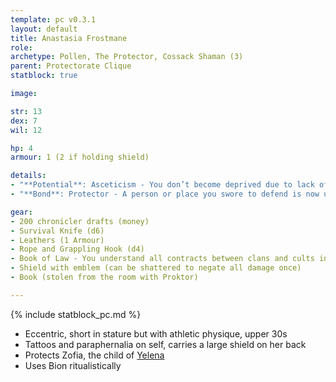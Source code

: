 ```yaml
---
template: pc v0.3.1
layout: default
title: Anastasia Frostmane
role:
archetype: Pollen, The Protector, Cossack Shaman (3)
parent: Protectorate Clique
statblock: true

image: 

str: 13
dex: 7
wil: 12

hp: 4
armour: 1 (2 if holding shield)

details:
- "**Potential**: Asceticism - You don’t become deprived due to lack of water or food."
- "**Bond**: Protector - A person or place you swore to defend is now under threat, and you will stop at nothing to protect them. You carry a shield with the emblem of your cause."

gear:
- 200 chronicler drafts (money)
- Survival Knife (d6)
- Leathers (1 Armour)
- Rope and Grappling Hook (d4)
- Book of Law - You understand all contracts between clans and cults in Pollen
- Shield with emblem (can be shattered to negate all damage once)
- Book (stolen from the room with Proktor)

---
```


{% include statblock_pc.md %}

- Eccentric, short in stature but with athletic physique, upper 30s
- Tattoos and paraphernalia on self, carries a large shield on her back
- Protects Zofia, the child of [Yelena](Yelena.md)
- Uses Bion ritualistically
